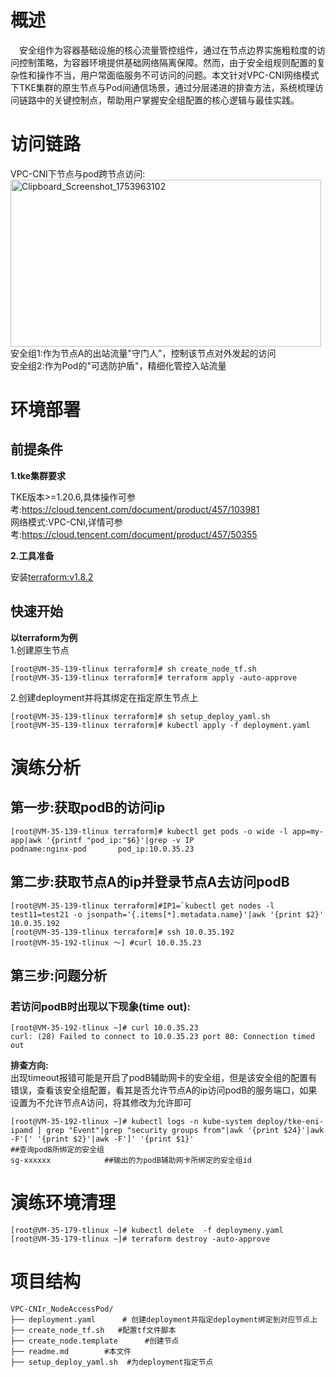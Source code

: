 # 概述
&emsp;安全组作为容器基础设施的核心流量管控组件，通过在节点边界实施粗粒度的访问控制策略，为容器环境提供基础网络隔离保障。然而，由于安全组规则配置的复杂性和操作不当，用户常面临服务不可访问的问题。本文针对VPC-CNI网络模式下TKE集群的原生节点与Pod间通信场景，通过分层递进的排查方法，系统梳理访问链路中的关键控制点，帮助用户掌握安全组配置的核心逻辑与最佳实践。


# 访问链路
VPC-CNI下节点与pod跨节点访问:<br>
[<img width="497" height="267" alt="Clipboard_Screenshot_1753963102" src="https://github.com/user-attachments/assets/49851d3e-a6f9-4a00-8ba4-1331495e2179" />
](./image/flowchart2.md)
<br>安全组1:作为节点A的出站流量"守门人"，控制该节点对外发起的访问<br>
安全组2:作为Pod的"可选防护盾"，精细化管控入站流量<br>
# 环境部署
## 前提条件
**1.tke集群要求**

TKE版本>=1.20.6,具体操作可参考:https://cloud.tencent.com/document/product/457/103981<br>
网络模式:VPC-CNI,详情可参考:https://cloud.tencent.com/document/product/457/50355

**2.工具准备**

安装[terraform:v1.8.2](https://developer.hashicorp.com/terraform)
## 快速开始
**以terraform为例**<br>
 1.创建原生节点
```
[root@VM-35-139-tlinux terraform]# sh create_node_tf.sh 
[root@VM-35-139-tlinux terraform]# terraform apply -auto-approve
```
 2.创建deployment并将其绑定在指定原生节点上
```
[root@VM-35-139-tlinux terraform]# sh setup_deploy_yaml.sh
[root@VM-35-139-tlinux terraform]# kubectl apply -f deployment.yaml
```

# 演练分析
## 第一步:获取podB的访问ip
```
[root@VM-35-139-tlinux terraform]# kubectl get pods -o wide -l app=my-app|awk '{printf "pod_ip:"$6}'|grep -v IP
podname:nginx-pod       pod_ip:10.0.35.23
```
## 第二步:获取节点A的ip并登录节点A去访问podB
```
[root@VM-35-139-tlinux terraform]#IP1=`kubectl get nodes -l test11=test21 -o jsonpath='{.items[*].metadata.name}'|awk '{print $2}'
10.0.35.192
[root@VM-35-139-tlinux terraform]# ssh 10.0.35.192
[root@VM-35-192-tlinux ～] #curl 10.0.35.23
```
## 第三步:问题分析
### 若访问podB时出现以下现象(time out):
```
[root@VM-35-192-tlinux ~]# curl 10.0.35.23
curl: (28) Failed to connect to 10.0.35.23 port 80: Connection timed out
```
**排查方向:**<br>
出现timeout报错可能是开启了podB辅助网卡的安全组，但是该安全组的配置有错误，查看该安全组配置，看其是否允许节点A的ip访问podB的服务端口，如果设置为不允许节点A访问，将其修改为允许即可

```
[root@VM-35-192-tlinux ~]# kubectl logs -n kube-system deploy/tke-eni-ipamd | grep "Event"|grep "security groups from"|awk '{print $24}'|awk -F'[' '{print $2}'|awk -F']' '{print $1}'                            ##查询podB所绑定的安全组
sg-xxxxxx            ##输出的为podB辅助网卡所绑定的安全组id
```

# 演练环境清理
```
[root@VM-35-179-tlinux ~]# kubectl delete  -f deploymeny.yaml
[root@VM-35-179-tlinux ~]# terraform destroy -auto-approve
```
# 项目结构
```
VPC-CNIr_NodeAccessPod/  
├── deployment.yaml      # 创建deployment并指定deployment绑定到对应节点上
├── create_node_tf.sh   #配置tf文件脚本
├── create_node.template      #创建节点
├── readme.md        #本文件
├── setup_deploy_yaml.sh  #为deployment指定节点
```



